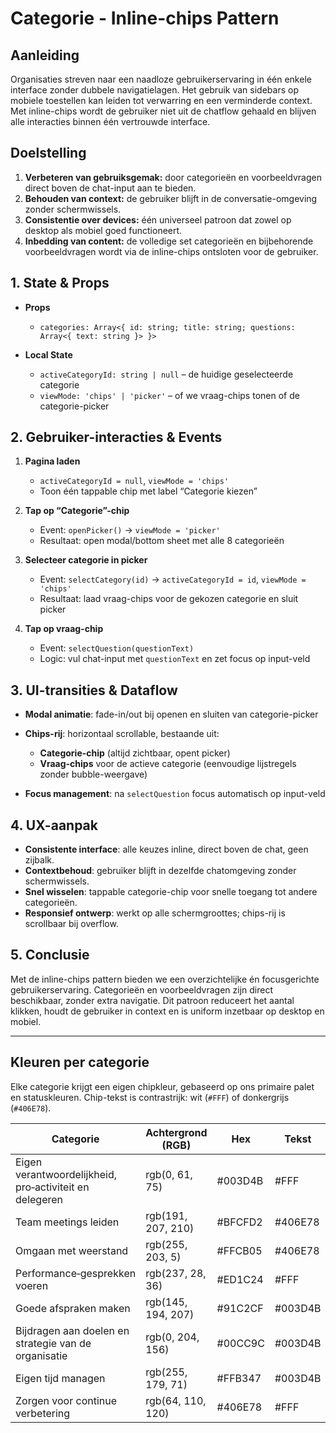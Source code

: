 # Categorie - Inline-chips Pattern

## Aanleiding

Organisaties streven naar een naadloze gebruikerservaring in één enkele interface zonder dubbele navigatielagen. Het gebruik van sidebars op mobiele toestellen kan leiden tot verwarring en een verminderde context. Met inline-chips wordt de gebruiker niet uit de chatflow gehaald en blijven alle interacties binnen één vertrouwde interface.

## Doelstelling

1. **Verbeteren van gebruiksgemak:** door categorieën en voorbeeldvragen direct boven de chat-input aan te bieden.
2. **Behouden van context:** de gebruiker blijft in de conversatie-omgeving zonder schermwissels.
3. **Consistentie over devices:** één universeel patroon dat zowel op desktop als mobiel goed functioneert.
4. **Inbedding van content:** de volledige set categorieën en bijbehorende voorbeeldvragen wordt via de inline-chips ontsloten voor de gebruiker.

## 1. State & Props

* **Props**

  * `categories: Array<{ id: string; title: string; questions: Array<{ text: string }> }>`
* **Local State**

  * `activeCategoryId: string | null` – de huidige geselecteerde categorie
  * `viewMode: 'chips' | 'picker'` – of we vraag-chips tonen of de categorie-picker

## 2. Gebruiker-interacties & Events

1. **Pagina laden**

   * `activeCategoryId = null`, `viewMode = 'chips'`
   * Toon één tappable chip met label “Categorie kiezen”
2. **Tap op “Categorie”-chip**

   * Event: `openPicker()` → `viewMode = 'picker'`
   * Resultaat: open modal/bottom sheet met alle 8 categorieën
3. **Selecteer categorie in picker**

   * Event: `selectCategory(id)` → `activeCategoryId = id`, `viewMode = 'chips'`
   * Resultaat: laad vraag-chips voor de gekozen categorie en sluit picker
4. **Tap op vraag-chip**

   * Event: `selectQuestion(questionText)`
   * Logic: vul chat-input met `questionText` en zet focus op input-veld

## 3. UI-transities & Dataflow

* **Modal animatie**: fade-in/out bij openen en sluiten van categorie-picker
* **Chips-rij**: horizontaal scrollable, bestaande uit:

  * **Categorie-chip** (altijd zichtbaar, opent picker)
  * **Vraag-chips** voor de actieve categorie (eenvoudige lijstregels zonder bubble-weergave)
* **Focus management**: na `selectQuestion` focus automatisch op input-veld

## 4. UX-aanpak

* **Consistente interface**: alle keuzes inline, direct boven de chat, geen zijbalk.
* **Contextbehoud**: gebruiker blijft in dezelfde chatomgeving zonder schermwissels.
* **Snel wisselen**: tappable categorie-chip voor snelle toegang tot andere categorieën.
* **Responsief ontwerp**: werkt op alle schermgroottes; chips-rij is scrollbaar bij overflow.

## 5. Conclusie

Met de inline-chips pattern bieden we een overzichtelijke én focusgerichte gebruikerservaring. Categorieën en voorbeeldvragen zijn direct beschikbaar, zonder extra navigatie. Dit patroon reduceert het aantal klikken, houdt de gebruiker in context en is uniform inzetbaar op desktop en mobiel.

---

## Kleuren per categorie

Elke categorie krijgt een eigen chipkleur, gebaseerd op ons primaire palet en statuskleuren. Chip-tekst is contrastrijk: wit (`#FFF`) of donkergrijs (`#406E78`).

| Categorie                                               | Achtergrond (RGB)  | Hex     | Tekst   |
| ------------------------------------------------------- | ------------------ | ------- | ------- |
| Eigen verantwoordelijkheid, pro‑activiteit en delegeren | rgb(0, 61, 75)     | #003D4B | #FFF    |
| Team meetings leiden                                    | rgb(191, 207, 210) | #BFCFD2 | #406E78 |
| Omgaan met weerstand                                    | rgb(255, 203, 5)   | #FFCB05 | #406E78 |
| Performance‑gesprekken voeren                           | rgb(237, 28, 36)   | #ED1C24 | #FFF    |
| Goede afspraken maken                                   | rgb(145, 194, 207) | #91C2CF | #003D4B |
| Bijdragen aan doelen en strategie van de organisatie    | rgb(0, 204, 156)   | #00CC9C | #003D4B |
| Eigen tijd managen                                      | rgb(255, 179, 71)  | #FFB347 | #003D4B |
| Zorgen voor continue verbetering                        | rgb(64, 110, 120)  | #406E78 | #FFF    |
